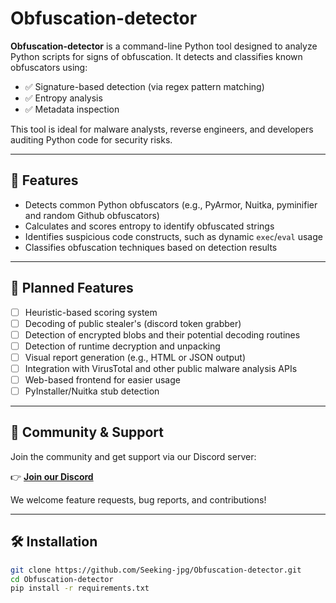 # Obfuscation-detector

**Obfuscation-detector** is a command-line Python tool designed to analyze Python scripts for signs of obfuscation. It detects and classifies known obfuscators using:

- ✅ Signature-based detection (via regex pattern matching)
- ✅ Entropy analysis
- ✅ Metadata inspection

This tool is ideal for malware analysts, reverse engineers, and developers auditing Python code for security risks.

---

## 🚀 Features

- Detects common Python obfuscators (e.g., PyArmor, Nuitka, pyminifier and random Github obfuscators)
- Calculates and scores entropy to identify obfuscated strings
- Identifies suspicious code constructs, such as dynamic `exec`/`eval` usage
- Classifies obfuscation techniques based on detection results

---

## 🧠 Planned Features

- [ ] Heuristic-based scoring system
- [ ] Decoding of public stealer's (discord token grabber)
- [ ] Detection of encrypted blobs and their potential decoding routines
- [ ] Detection of runtime decryption and unpacking
- [ ] Visual report generation (e.g., HTML or JSON output)
- [ ] Integration with VirusTotal and other public malware analysis APIs
- [ ] Web-based frontend for easier usage
- [ ] PyInstaller/Nuitka stub detection

---

## 💬 Community & Support

Join the community and get support via our Discord server:

👉 **[Join our Discord]([https://discord.gg/your-invite-link](https://discord.gg/PSwV57Xz))**

We welcome feature requests, bug reports, and contributions!

---

## 🛠️ Installation

```bash
git clone https://github.com/Seeking-jpg/Obfuscation-detector.git
cd Obfuscation-detector
pip install -r requirements.txt
